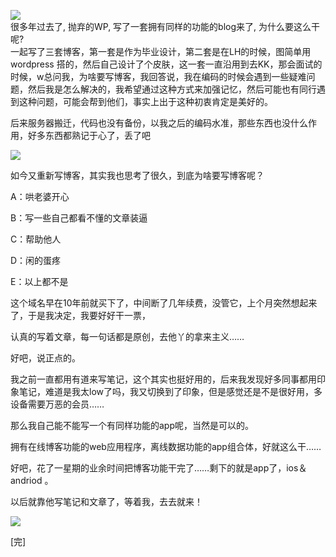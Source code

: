 ![](//chuchur.com/2017-8-6/1506761654663.jpg)   
很多年过去了, 抛弃的WP, 写了一套拥有同样的功能的blog来了, 为什么要这么干呢?   
一起写了三套博客，第一套是作为毕业设计，第二套是在LH的时候，图简单用wordpress 搭的，然后自己设计了个皮肤，这一套一直沿用到去KK，那会面试的时候，w总问我，为啥要写博客，我回答说，我在编码的时候会遇到一些疑难问题，然后我是怎么解决的，我希望通过这种方式来加强记忆，然后可能也有同行遇到这种问题，可能会帮到他们，事实上出于这种初衷肯定是美好的。   

后来服务器搬迁，代码也没有备份，以我之后的编码水准，那些东西也没什么作用，好多东西都熟记于心了，丢了吧   

![](//chuchur.com/2017-9-4/1507793650006.JPG)   

如今又重新写博客，其实我也思考了很久，到底为啥要写博客呢？   

A：哄老婆开心   

B：写一些自己都看不懂的文章装逼   

C：帮助他人   

D：闲的蛋疼   

E：以上都不是   

这个域名早在10年前就买下了，中间断了几年续费，没管它，上个月突然想起来了，于是我决定，我要好好干一票，   

认真的写着文章，每一句话都是原创，去他丫的拿来主义……   

好吧，说正点的。   

我之前一直都用有道来写笔记，这个其实也挺好用的，后来我发现好多同事都用印象笔记，难道是我太low了吗，我又切换到了印象，但是感觉还是不是很好用，多设备需要万恶的会员……   

那么我自己能不能写一个有同样功能的app呢，当然是可以的。   

拥有在线博客功能的web应用程序，离线数据功能的app组合体，好就这么干……   

好吧，花了一星期的业余时间把博客功能干完了……剩下的就是app了，ios＆andriod 。   

以后就靠他写笔记和文章了，等着我，去去就来！   

![](//chuchur.com/2017-9-4/1507795310465.JPG)   

[完]

